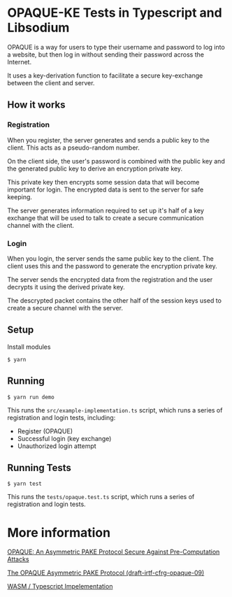 # OPAQUE-KE Tests in Typescript and Libsodium

OPAQUE is a way for users to type their username and password to log into a website, but then log in without sending their password across the Internet.

It uses a key-derivation function to facilitate a secure key-exchange between the client and server.

## How it works

### Registration

When you register, the server generates and sends a public key to the client. This acts as a pseudo-random number.

On the client side, the user's password is combined with the public key and the generated public key to derive an encryption private key.

This private key then encrypts some session data that will become important for login. The encrypted data is sent to the server for safe keeping.

The server generates information required to set up it's half of a key exchange that will be used to talk to create a secure communication channel with the client.

### Login

When you login, the server sends the same public key to the client.  The client uses this and the password to generate the encryption private key.

The server sends the encrypted data from the registration and the user decrypts it using the derived private key.

The descrypted packet contains the other half of the session keys used to create a secure channel with the server.

## Setup

Install modules

```console
$ yarn
```

## Running 

```console
$ yarn run demo
```

This runs the `src/example-implementation.ts` script, which runs a series of registration and login tests, including:

* Register (OPAQUE)
* Successful login (key exchange)
* Unauthorized login attempt


## Running Tests

```console
$ yarn test
```

This runs the `tests/opaque.test.ts` script, which runs a series of registration and login tests.

# More information

[OPAQUE: An Asymmetric PAKE Protocol Secure Against Pre-Computation Attacks](https://eprint.iacr.org/2018/163.pdf)

[The OPAQUE Asymmetric PAKE Protocol (draft-irtf-cfrg-opaque-09)](https://datatracker.ietf.org/doc/draft-irtf-cfrg-opaque/10/)

[WASM / Typescript Impelementation](https://www.npmjs.com/package/opaque-wasm)
